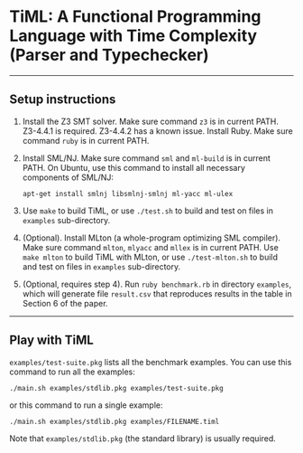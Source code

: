# TiML: A Functional Programming Language with Time Complexity (Parser and Typechecker)

-------------------------------------------------------------------------------

## Setup instructions

  1. Install the Z3 SMT solver. Make sure command `z3` is in current PATH.
     Z3-4.4.1 is required. Z3-4.4.2 has a known issue.
     Install Ruby. Make sure command `ruby` is in current PATH.

  2. Install SML/NJ. Make sure command `sml` and `ml-build` is in current PATH.
     On Ubuntu, use this command to install all necessary components of SML/NJ:

     ``
     apt-get install smlnj libsmlnj-smlnj ml-yacc ml-ulex
     ``

  3. Use `make` to build TiML, or use `./test.sh` to build and test on files in `examples` sub-directory.

  4. (Optional). Install MLton (a whole-program optimizing SML compiler). Make sure command `mlton`, `mlyacc` and `mllex` is in current PATH. Use `make mlton` to build TiML with MLton, or use `./test-mlton.sh` to build and test on files in `examples` sub-directory.

  5. (Optional, requires step 4). Run `ruby benchmark.rb` in directory `examples`, which will generate file `result.csv` that reproduces results in the table in Section 6 of the paper.

-------------------------------------------------------------------------------

## Play with TiML

`examples/test-suite.pkg` lists all the benchmark examples. You can use this command to run all the examples:

  ``
  ./main.sh examples/stdlib.pkg examples/test-suite.pkg
  ``

or this command to run a single example:

  ``
  ./main.sh examples/stdlib.pkg examples/FILENAME.timl
  ``

Note that `examples/stdlib.pkg` (the standard library) is usually required.

